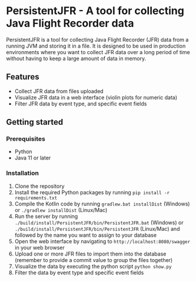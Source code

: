 # PersistentJFR - A tool for collecting Java Flight Recorder data

PersistentJFR is a tool for collecting Java Flight Recorder (JFR) data from a running JVM and storing it in a file. It is designed to be used in production environments where you want to collect JFR data over a long period of time without having to keep a large amount of data in memory.

## Features

- Collect JFR data from files uploaded
- Visualize JFR data in a web interface (violin plots for numeric data)
- Filter JFR data by event type, and specific event fields

## Getting started

### Prerequisites

- Python
- Java 11 or later

### Installation

1. Clone the repository
2. Install the required Python packages by running `pip install -r requirements.txt`
3. Compile the Kotlin code by running `gradlew.bat installDist` (Windows) or `./gradlew installDist` (Linux/Mac) 
4. Run the server by running `./build/install/PersistentJFR/bin/PersistentJFR.bat` (Windows) or `./build/install/PersistentJFR/bin/PersistentJFR` (Linux/Mac) and followed by the name you want to assign to your database
5. Open the web interface by navigating to `http://localhost:8080/swagger` in your web browser
6. Upload one or more JFR files to import them into the database (remember to provide a commit value to group the files together)
7. Visualize the data by executing the python script `python show.py`
8. Filter the data by event type and specific event fields
